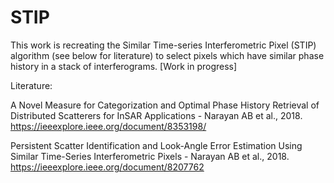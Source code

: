 # STIP

This work is recreating the Similar Time-series Interferometric Pixel (STIP) algorithm (see below for literature) to select pixels which have similar phase history in a stack of interferograms. [Work in progress]

Literature:

A Novel Measure for Categorization and Optimal Phase History Retrieval of Distributed Scatterers for InSAR Applications - Narayan AB et al., 2018.
https://ieeexplore.ieee.org/document/8353198/

Persistent Scatter Identification and Look-Angle Error Estimation Using Similar Time-Series Interferometric Pixels - Narayan AB et al., 2018.
https://ieeexplore.ieee.org/document/8207762
